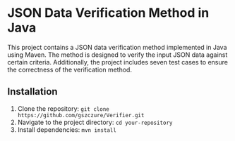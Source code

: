 # JSON Data Verification Method in Java

This project contains a JSON data verification method implemented in Java using Maven. The method is designed to verify the input JSON data against certain criteria. Additionally, the project includes seven test cases to ensure the correctness of the verification method.

## Installation

1. Clone the repository: `git clone https://github.com/gszczure/Verifier.git`
2. Navigate to the project directory: `cd your-repository`
3. Install dependencies: `mvn install`
